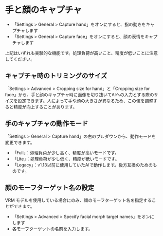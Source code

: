 # 手と顔のキャプチャ

- 「Settings > General > Capture hand」をオンにすると、指の動きをキャプチャします
- 「Settings > General > Capture face」をオンにすると、顔の表情をキャプチャします

上記はいずれも実験的な機能です。処理負荷が高いこと、精度が低いことに注意してください。

## キャプチャ時のトリミングのサイズ

「Settings > Advanced > Cropping size for hand」と「Cropping size for face」から、手と顔のキャプチャ時に画像を切り抜いてAIへの入力とする際のサイズを設定できます。人によって手や顔の大きさが異なるため、この値を調整すると精度が向上することがあります。

## 手のキャプチャの動作モード

「Settings > General > Capture hand」の右のプルダウンから、動作モードを変更できます。

- 「Full」：処理負荷が少し高く、精度が高いモードです。
- 「Lite」：処理負荷が少し低く、精度が低いモードです。
- 「Legacy」：v1.13以前に使用していたAIで動作します。後方互換のためのものです。

## 顔のモーフターゲット名の設定

VRM モデルを使用している場合にのみ、顔のモーフターゲット名を指定することができます。

- 「Settings > Advanced > Specify facial morph target names」をオンにします
- 各モーフターゲットの名前を入力します。